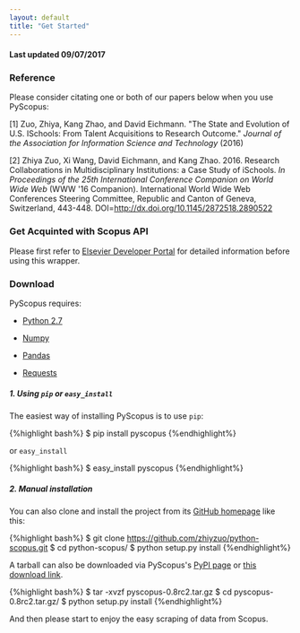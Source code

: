 ```yaml
---
layout: default
title: "Get Started"
---
```


#### Last updated 09/07/2017

### Reference

Please consider citating one or both of our papers below when you use PyScopus:

[1] Zuo, Zhiya, Kang Zhao, and David Eichmann. "The State and Evolution of U.S. ISchools: From Talent Acquisitions to Research Outcome." *Journal of the Association for Information Science and Technology* (2016)

[2] Zhiya Zuo, Xi Wang, David Eichmann, and Kang Zhao. 2016. Research Collaborations in Multidisciplinary Institutions: a Case Study of iSchools. *In Proceedings of the 25th International Conference Companion on World Wide Web* (WWW '16 Companion). International World Wide Web Conferences Steering Committee, Republic and Canton of Geneva, Switzerland, 443-448. DOI=http://dx.doi.org/10.1145/2872518.2890522

### Get Acquinted with Scopus API

Please first refer to [Elsevier Developer Portal](http://dev.elsevier.com/index.html) for detailed information before using this wrapper.

### Download

PyScopus requires:

+ [Python 2.7](https://www.python.org/download/releases/2.7/)

+ [Numpy](http://www.numpy.org/)

+ [Pandas](http://pandas.pydata.org/)

+ [Requests](http://docs.python-requests.org/en/master/)

##### 1. Using `pip` or `easy_install`

The easiest way of installing PyScopus is to use `pip`:

{%highlight bash%}
$ pip install pyscopus
{%endhighlight%}

 or `easy_install`

{%highlight bash%}
$ easy_install pyscopus
{%endhighlight%}

##### 2. Manual installation

You can also clone and install the project from its <a href="https://github.com/zhiyzuo/python-scopus" target="_blank">GitHub homepage</a> like this:

{%highlight bash%}
$ git clone https://github.com/zhiyzuo/python-scopus.git
$ cd python-scopus/
$ python setup.py install
{%endhighlight%}

A tarball can also be downloaded via PyScopus's <a href="https://pypi.python.org/pypi/pyscopus/0.8rc2" target="_blank">PyPI page</a> or <a href="https://github.com/zhiyzuo/python-scopus/tarball/0.8rc2" target="_blank">this download link</a>.

{%highlight bash%}
$ tar -xvzf pyscopus-0.8rc2.tar.gz
$ cd pyscopus-0.8rc2.tar.gz/
$ python setup.py install
{%endhighlight%}

And then please start to enjoy the easy scraping of data from Scopus.

